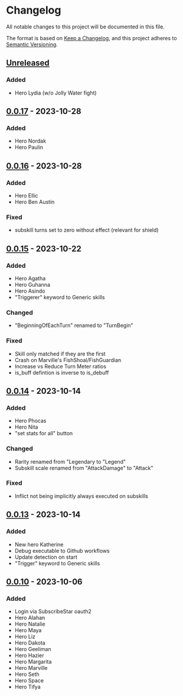 # Changelog

All notable changes to this project will be documented in this file.

The format is based on [Keep a Changelog](https://keepachangelog.com/en/1.0.0/),
and this project adheres to [Semantic Versioning](https://semver.org/spec/v2.0.0.html).

## [Unreleased]

### Added

- Hero Lydia (w/o Jolly Water fight)

## [0.0.17] - 2023-10-28

### Added

- Hero Nordak
- Hero Paulin

## [0.0.16] - 2023-10-28

### Added

- Hero Ellic
- Hero Ben Austin

### Fixed

- subskill turns set to zero without effect (relevant for shield)

## [0.0.15] - 2023-10-22

### Added

- Hero Agatha
- Hero Guhanna
- Hero Asindo
- "Triggerer" keyword to Generic skills

### Changed

- "BeginningOfEachTurn" renamed to "TurnBegin"

### Fixed

- Skill only matched if they are the first 
- Crash on Marville's FishShoal/FishGuardian
- Increase vs Reduce Turn Meter ratios
- is_buff defintion is inverse to is_debuff

## [0.0.14] - 2023-10-14

### Added

- Hero Phocas
- Hero Nita
- "set stats for all" button

### Changed

- Rarity renamed from "Legendary to "Legend"
- Subskill scale renamed from "AttackDamage" to "Attack"

### Fixed 

- Inflict not being implicitly always executed on subskills

## [0.0.13] - 2023-10-14

### Added

- New hero Katherine
- Debug executable to Github workflows
- Update detection on start
- "Trigger" keyword to Generic skills

## [0.0.10] - 2023-10-06

### Added

- Login via SubscribeStar oauth2
- Hero Alahan
- Hero Natalie
- Hero Maya
- Hero Liz
- Hero Dakota
- Hero Geeliman
- Hero Hazier
- Hero Margarita
- Hero Marville
- Hero Seth
- Hero Space
- Hero Tifya

[unreleased]: https://github.com/APN-Pucky/raid_optimize/compare/0.0.17...HEAD
[0.0.17]: https://github.com/APN-Pucky/raid_optimize/compare/0.0.15...0.0.17
[0.0.16]: https://github.com/APN-Pucky/raid_optimize/compare/0.0.15...0.0.16
[0.0.15]: https://github.com/APN-Pucky/raid_optimize/compare/0.0.14...0.0.15
[0.0.14]: https://github.com/APN-Pucky/raid_optimize/compare/0.0.13...0.0.14
[0.0.13]: https://github.com/APN-Pucky/raid_optimize/compare/0.0.10...0.0.13
[0.0.10]: https://github.com/APN-Pucky/raid_optimize/releases/tag/0.0.10

